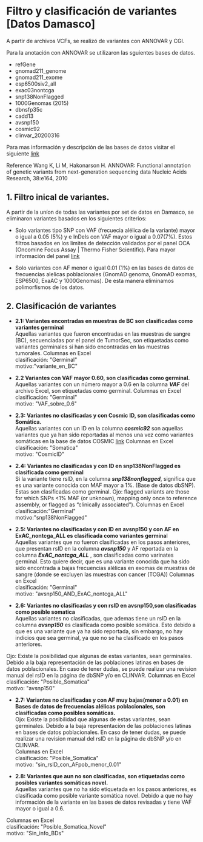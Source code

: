 # Filtro y clasificación de variantes [Datos Damasco]

A partir de archivos VCFs, se realizó de variantes con ANNOVAR y CGI. 

Para la anotación con ANNOVAR se utilizaron las sguientes bases de datos.
- refGene
- gnomad211_genome 
- gnomad211_exome
- esp6500siv2_all
- exac03nontcga
- snp138NonFlagged
- 1000Genomas (2015)
- dbnsfp35c
- cadd13
- avsnp150
- cosmic92
- clinvar_20200316

Para mas información y descripción de las bases de datos visitar el siguiente [link](https://annovar.openbioinformatics.org/en/latest/user-guide/filter/)

Reference
Wang K, Li M, Hakonarson H. ANNOVAR: Functional annotation of genetic variants from next-generation sequencing data Nucleic Acids Research, 38:e164, 2010

## 1. Filtro inical de variantes.

A partir de la uníon de todas las variantes por set de datos en Damasco, se eliminaron variantes basados en los siguientes criterios: <br>
- Solo variantes tipo SNP con VAF (frecuecia alélica de la variante) mayor o igual a 0.05 (5%) y e InDels con VAF mayor o igual a 0.07(7%). Estos filtros basados en los limites de detección validados por el panel OCA (Oncomine Focus Assay | Thermo Fisher Scientific). Para mayor información del panel [link](https://docs.google.com/presentation/d/1RMWfWdQEMmEO8QXOeL9V23UQObzv1bLDHuzy44ZFx88/edit?usp=sharing)<br>

- Solo variantes con AF menor o igual 0.01 (1%) en las bases de datos de frecuencias alelicas poblacionales (GnomAD genoma, GnomAD exomas, ESP6500, ExaAC y 1000Genomas). De esta manera eliminamos polimorfismos de los datos.

## 2. Clasificación de variantes

- **2.1: Variantes encontradas en muestras de BC son clasificadas como variantes germinal**  
Aquellas variantes que fueron encontradas en las muestras de sangre (BC), secuenciadas por el panel de TumorSec, son etiquetadas como variantes germinales si han sido encontradas en las muestras tumorales.
Columnas en Excel<br>
clasificación: "Germinal"<br>
motivo:"variante_en_BC"<br>

- **2.2 Variantes con VAF mayor 0.60, son clasificadas como germinal.**<br>
Aquellas variantes con un número mayor a 0.6 en la columna ***VAF*** del archivo Excel, son etiquetadas como germinal.
Columnas en Excel<br>
clasificación: "Germinal"<br>
motivo: "VAF_sobre_0.6"<br>

- **2.3: Variantes no clasificadas y con Cosmic ID, son clasificadas como Somática.**<br>
Aquellas variantes con un ID en la columna ***cosmic92*** son aquellas variantes que ya han sido reportadas al menos una vez como variantes somáticas en la base de datos COSMIC [link](https://cancer.sanger.ac.uk/cosmic)
Columnas en Excel<br>
clasificación: "Somatica"<br>
motivo: "CosmicID"<br>

- **2.4: Variantes no clasificadas y con ID en snp138NonFlagged  es clasificada como germinal**<br>
Si la variante tiene rsID, en la columna ***snp138nonflagged***, significa que es una variante conocida con MAF mayor a 1%. (Base de datos dbSNP). Estas son clasificadas como germinal.
Ojo: flagged variants are those for which SNPs <1% MAF (or unknown), mapping only once to reference assembly, or flagged as “clinically associated”).
Columnas en Excel<br>
clasificación:"Germinal"<br>
motivo:"snp138NonFlagged"<br>

- **2.5: Variantes no clasificadas y con ID en avsnp150 y con AF en ExAC_nontcga_ALL es clasificada como variantes germina**l<br>
Aquellas variantes que no fueron clasificadas en los pasos anteriores, que presentan rsID en la columna ***avsnp150*** y AF reportada en la columna ***ExAC_nontcga_ALL*** , son clasificadas como varinates germinal. Esto quiere decir, que es una variante conocida que ha sido sido encontrada a bajas frecuencias alélicas en exomas de muestras de sangre (donde se excluyen las muestras con cancer (TCGA))
Columnas en Excel<br>
 clasificación: "Germinal"<br>
 motivo: "avsnp150_AND_ExAC_nontcga_ALL"<br>

- **2.6: Variantes no clasificadas y con rsID en avsnp150,son clasificadas como posible somatica**<br>
Aquellas variantes no clasificadas, que ademas tiene un rsID en la columna ***avsnp150*** es clasificada como posible somática. Esto debido a que es una variante que ya ha sido reportada, sin embargo, no hay indicios que sea germinal, ya que no se ha clasificado en los pasos anteriores.

Ojo: Existe la posibilidad que algunas de estas variantes, sean germinales. Debido a la baja representación de las poblaciones latinas en bases de  datos poblacionales. En caso de tener dudas, se puede realizar una revision manual del rsID en la página de dbSNP y/o en CLINVAR. 
Columnas en Excel<br>
clasificación: "Posible_Somatica"<br>
motivo: "avsnp150"<br>

- **2.7: Variantes no clasificadas y con AF muy bajas(menor a 0.01) en Bases de datos de frecuencias alélicas poblacionales, son clasificadas como posibles somáticas.**<br>
Ojo: Existe la posibilidad que algunas de estas variantes, sean germinales. Debido a la baja representación de las poblaciones latinas en bases de  datos poblacionales. En caso de tener dudas, se puede realizar una revision manual del rsID en la página de dbSNP y/o en CLINVAR.  
Columnas en Excel<br>
clasificación: "Posible_Somatica" <br>
motivo: "sin_rsID_con_AFpob_menor_0.01" <br>

- **2.8: Variantes que aun no son clasificadas, son etiquetadas como posibles variantes somáticas novel.**<br>
Aquellas variantes que no ha sido etiquetada en los pasos anteriores, es clasificada como posible variante somática novel. Debido a que no hay información de la variante en las bases de datos revisadas y tiene VAF mayor o igual a 0.6.

Columnas en Excel<br>
clasificación: "Posible_Somatica_Novel"<br>
motivo: "Sin_info_BDs"<br>
